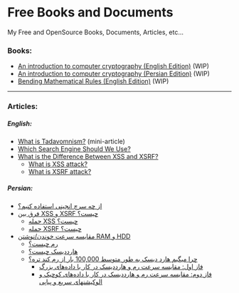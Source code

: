 # Free Books and Documents
My Free and OpenSource Books, Documents, Articles, etc...


### Books:
* [An introduction to computer cryptography (English Edition)](https://github.com/TadavomnisT/Free_Books-Documents/tree/main/An_introduction_to_computer_cryptography_EN) (WIP)
* [An introduction to computer cryptography (Persian Edition)](https://github.com/TadavomnisT/Free_Books-Documents/tree/main/An_introduction_to_computer_cryptography_PR) (WIP)
* [Bending Mathematical Rules (English Edition)](https://github.com/TadavomnisT/Free_Books-Documents/tree/main/Bending_mathematical_rules_EN) (WIP)

____________________________________________

### Articles:
##### English:
* [What is Tadavomnism?](https://github.com/TadavomnisT/Free_Books-Documents/tree/main/Articles/1-what-is-Tadavomnism) (mini-article)
* [Which Search Engine Should We Use?](https://github.com/TadavomnisT/Free_Books-Documents/tree/main/Articles/2-which-search-engine-En)
* [What is the Difference Between XSS and XSRF?](https://github.com/TadavomnisT/Free_Books-Documents/tree/main/Articles/3-XSS-XSRF-En)
     * [What is XSS attack?](https://github.com/TadavomnisT/Free_Books-Documents/tree/main/Articles/3-XSS-XSRF-En#what-is-xss-attack)
     * [What is XSRF attack?](https://github.com/TadavomnisT/Free_Books-Documents/tree/main/Articles/3-XSS-XSRF-En#what-is-a-csrfxsrf-attack)

##### Persian:
*  [از چه سرچ انجینی استفاده کنیم؟](https://github.com/TadavomnisT/Free_Books-Documents/tree/main/Articles/2-which-search-engine-Pr)
*  [فرق بین XSS و XSRF چیست؟](https://github.com/TadavomnisT/Free_Books-Documents/tree/main/Articles/3-XSS-XSRF-Pr)
      *  [حمله XSS چیست؟](https://github.com/TadavomnisT/Free_Books-Documents/tree/main/Articles/3-XSS-XSRF-Pr#%D8%AD%D9%85%D9%84%D9%87-xss-%DA%86%DB%8C%D8%B3%D8%AA)
      *  [حمله XSRF چیست؟](https://github.com/TadavomnisT/Free_Books-Documents/tree/main/Articles/3-XSS-XSRF-Pr#-%D8%AD%D9%85%D9%84%D9%87-csrfxsrf-%DA%86%DB%8C%D8%B3%D8%AA)
*  [مقایسه سرعت خوندن/نوشتن RAM و HDD](https://github.com/TadavomnisT/Free_Books-Documents/tree/main/Articles/4-RAM-vs-HDD-Pr)
      *  [رم چیست؟](https://github.com/TadavomnisT/Free_Books-Documents/tree/main/Articles/4-RAM-vs-HDD-Pr#%D8%B1%D9%85-%DA%86%DB%8C%D8%B3%D8%AA)
      *  [هارددیسک چیست؟](https://github.com/TadavomnisT/Free_Books-Documents/tree/main/Articles/4-RAM-vs-HDD-Pr#%D9%87%D8%A7%D8%B1%D8%AF%D8%AF%DB%8C%D8%B3%DA%A9-%DA%86%DB%8C%D8%B3%D8%AA)
      *  [چرا میگیم هارد دیسک به طور متوسط 100,000 بار از رم کند تره؟](https://github.com/TadavomnisT/Free_Books-Documents/tree/main/Articles/4-RAM-vs-HDD-Pr#%D9%85%D9%82%D8%A7%DB%8C%D8%B3%D9%87-%D8%B3%D8%B1%D8%B9%D8%AA-%D9%87%D8%A7%D8%B1%D8%AF%D8%AF%DB%8C%D8%B3%DA%A9-%D9%88-%D8%B1%D9%85)
            * [فاز اول: مقایسه سرعت رم و هارددیسک در کار با داده‌های بزرگ](https://github.com/TadavomnisT/Free_Books-Documents/tree/main/Articles/4-RAM-vs-HDD-Pr#%D9%81%D8%A7%D8%B2-%D8%A7%D9%88%D9%84-%D9%85%D9%82%D8%A7%DB%8C%D8%B3%D9%87-%D8%B3%D8%B1%D8%B9%D8%AA-%D8%B1%D9%85-%D9%88-%D9%87%D8%A7%D8%B1%D8%AF%D8%AF%DB%8C%D8%B3%DA%A9-%D8%AF%D8%B1-%DA%A9%D8%A7%D8%B1-%D8%A8%D8%A7-%D8%AF%D8%A7%D8%AF%D9%87%D9%87%D8%A7%DB%8C-%D8%A8%D8%B2%D8%B1%DA%AF)
            * [فاز دوم: مقایسه سرعت رم و هارددیسک در کار با داده‌های کوچیک و الوکیشنهای سریع و پیاپی](https://github.com/TadavomnisT/Free_Books-Documents/tree/main/Articles/4-RAM-vs-HDD-Pr#%D9%81%D8%A7%D8%B2-%D8%A7%D9%88%D9%84-%D9%85%D9%82%D8%A7%DB%8C%D8%B3%D9%87-%D8%B3%D8%B1%D8%B9%D8%AA-%D8%B1%D9%85-%D9%88-%D9%87%D8%A7%D8%B1%D8%AF%D8%AF%DB%8C%D8%B3%DA%A9-%D8%AF%D8%B1-%DA%A9%D8%A7%D8%B1-%D8%A8%D8%A7-%D8%AF%D8%A7%D8%AF%D9%87%D9%87%D8%A7%DB%8C-%D8%A8%D8%B2%D8%B1%DA%AF)
